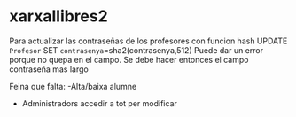 # xarxallibres2

Para actualizar las contraseñas de los profesores con funcion hash
UPDATE `Profesor` SET `contrasenya`=sha2(contrasenya,512)
Puede dar un error porque no quepa en el campo. Se debe hacer entonces el campo contraseña mas largo

Feina que falta:
-Alta/baixa alumne
- Administradors accedir a tot per modificar
